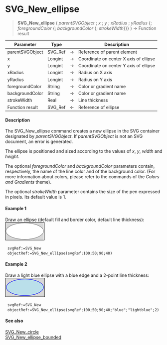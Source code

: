 # SVG_New_ellipse

>**SVG_New_ellipse** ( *parentSVGObject* ; *x* ; *y* ; *xRadius* ; *yRadius* {; *foregroundColor* {; *backgroundColor* {; *strokeWidth*}}} ) -> Function result

| Parameter | Type |  | Description |
| --- | --- | --- | --- |
| parentSVGObject | SVG_Ref | &#8594; | Reference of parent element |
| x | Longint | &#8594; | Coordinate on center X axis of ellipse |
| y | Longint | &#8594; | Coordinate on center Y axis of ellipse |
| xRadius | Longint | &#8594; | Radius on X axis |
| yRadius | Longint | &#8594; | Radius on Y axis |
| foregroundColor | String | &#8594; | Color or gradient name |
| backgroundColor | String | &#8594; | Color or gradient name |
| strokeWidth | Real | &#8594; | Line thickness |
| Function result | SVG_Ref | &#8592; | Reference of ellipse |



#### Description 

The SVG\_New\_ellipse command creates a new ellipse in the SVG container designated by *parentSVGObject*. If *parentSVGObject* is not an SVG document, an error is generated.

The ellipse is positioned and sized according to the values of *x*, *y*, *width* and *height*.

The optional *foregroundColor* and *backgroundColor* parameters contain, respectively, the name of the line color and of the background color. (For more information about colors, please refer to the commands of the *Colors and Gradients* theme).

The optional *strokeWidth* parameter contains the size of the pen expressed in pixels. Its default value is 1.

#### Example 1 

Draw an ellipse (default fill and border color, default line thickness):  
![](../images/pict195019.en.png)

```4d
 svgRef:=SVG_New
 objectRef:=SVG_New_ellipse(svgRef;100;50;90;40)
```

#### Example 2 

Draw a light blue ellipse with a blue edge and a 2-point line thickness:  
![](../images/pict195020.en.png)

```4d
 svgRef:=SVG_New
 objectRef:=SVG_New_ellipse(svgRef;100;50;90;40;"blue";"lightblue";2)
```

#### See also 

[SVG\_New\_circle](SVG_New_circle.md)  
[SVG\_New\_ellipse\_bounded](SVG_New_ellipse_bounded.md)  